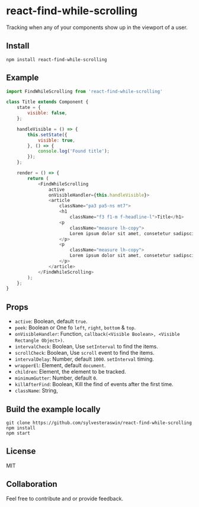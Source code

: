 # react-find-while-scrolling

Tracking when any of your components show up in the viewport of a user.

## Install
```
npm install react-find-while-scrolling
```

## Example
```js
import FindWhileScrolling from 'react-find-while-scrolling'

class Title extends Component {
    state = {
        visible: false,
    };

    handleVisible = () => {
        this.setState({
            visible: true,
        }, () => {
            console.log('Found title');
        });
    };

    render = () => {
        return (
            <FindWhileScrolling
                active
                onVisibleHandler={this.handleVisible}>
                <article
                    className="pa3 pa5-ns mt7">
                    <h1
                        className="f3 f1-m f-headline-l">Title</h1>
                    <p
                        className="measure lh-copy">
                        Lorem ipsum dolor sit amet, consetetur sadipscing elitr, sed diam nonumy eirmod tempor invidunt ut labore et dolore magna aliquyam erat, sed diam voluptua. At vero eos et accusam et justo duo dolores et ea rebum. Stet clita kasd gubergren, no sea takimata sanctus est Lorem ipsum dolor sit amet.
                    </p>
                    <p
                        className="measure lh-copy">
                        Lorem ipsum dolor sit amet, consetetur sadipscing elitr, sed diam nonumy eirmod tempor invidunt ut labore et dolore magna aliquyam erat, sed diam voluptua. At vero eos et accusam et justo duo dolores et ea rebum. Stet clita kasd gubergren, no sea takimata sanctus est Lorem ipsum dolor sit amet.
                    </p>
                </article>
            </FindWhileScrolling>
        );
    };
}
```

## Props
* `active`: Boolean, default `true`.
* `peek`: Boolean or One fo `left`, `right`, `bottom` & `top`.
* `onVisibleHandler`: Function, `callback(<Visible Boolean>, <Visible Rectangle Object>)`.
* `intervalCheck`: Boolean, Use `setInterval` to find the items.
* `scrollCheck`: Boolean, Use `scroll` event to find the items.
* `intervalDelay`: Number, default `1000`. `setInterval` timing.
* `wrapperEl`: Element, default `document`.
* `children`: Element, the element to be tracked.
* `minimumGutter`: Number, default `0`.
* `killAfterFind`: Boolean, Kill the find of events after the first time.
* `className`: String,

## Build the example locally
```
git clone https://github.com/sylvesteraswin/react-find-while-scrolling
npm install
npm start
```

## License

MIT

## Collaboration
Feel free to contribute and or provide feedback.
